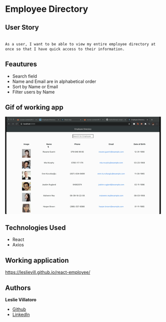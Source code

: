 # Employee Directory
## User Story 
```
 
As a user, I want to be able to view my entire employee directory at once so that I have quick access to their information.

```
## Feautures
- Search field
- Name and Email are in alphabetical order 
- Sort by Name or Email
- Filter users by Name 

## Gif of working app
![directory gif](public/assets/Gifs/directory.gif)

## Technologies Used
* React
* Axios


## Working application
https://leslievill.github.io/react-employee/

## Authors

**Leslie Villatoro**
- [Github](https://github.com/leslievill)
- [LinkedIn](https://www.linkedin.com/in/leslievillatoro/)

